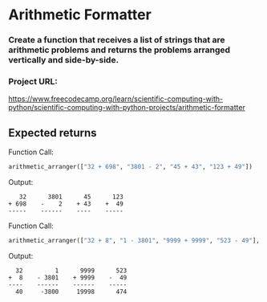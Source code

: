 # Arithmetic Formatter

### Create a function that receives a list of strings that are arithmetic problems and returns the problems arranged vertically and side-by-side.
### Project URL:
https://www.freecodecamp.org/learn/scientific-computing-with-python/scientific-computing-with-python-projects/arithmetic-formatter


## Expected returns

Function Call:
```py
arithmetic_arranger(["32 + 698", "3801 - 2", "45 + 43", "123 + 49"])
```

Output:
```
   32      3801      45      123
+ 698    -    2    + 43    +  49
-----    ------    ----    -----
```

Function Call:
```py
arithmetic_arranger(["32 + 8", "1 - 3801", "9999 + 9999", "523 - 49"], True)
```

Output:
```
  32         1      9999      523
+  8    - 3801    + 9999    -  49
----    ------    ------    -----
  40     -3800     19998      474
```


